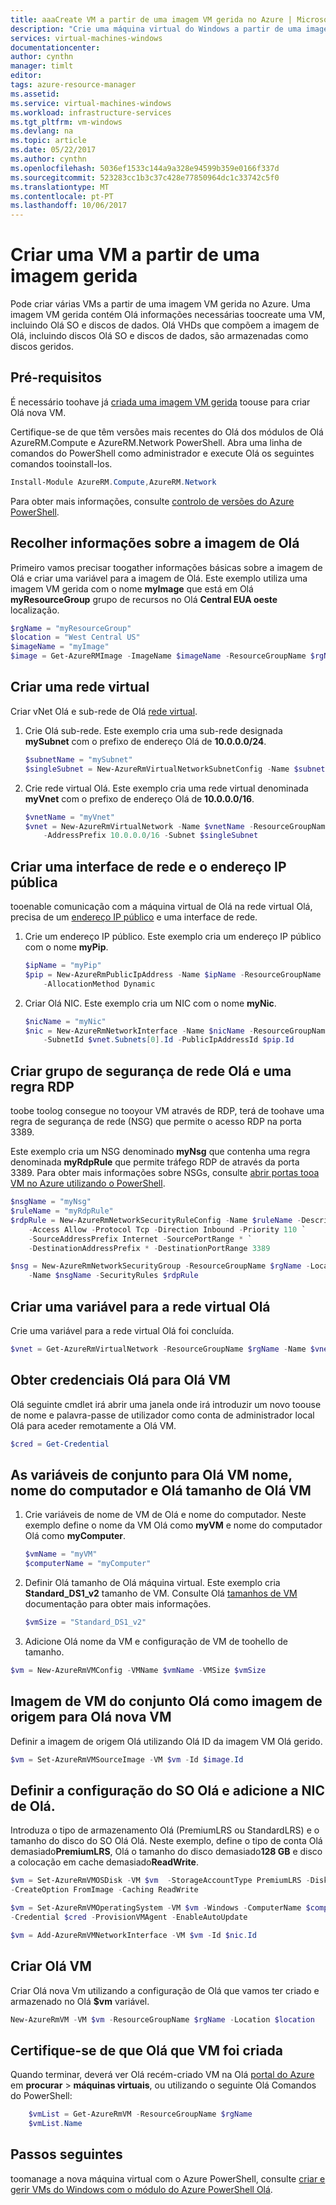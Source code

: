 ```yaml
---
title: aaaCreate VM a partir de uma imagem VM gerida no Azure | Microsoft Docs
description: "Crie uma máquina virtual do Windows a partir de uma imagem VM gerida generalizada com o Azure PowerShell, no modelo de implementação do Resource Manager Olá."
services: virtual-machines-windows
documentationcenter: 
author: cynthn
manager: timlt
editor: 
tags: azure-resource-manager
ms.assetid: 
ms.service: virtual-machines-windows
ms.workload: infrastructure-services
ms.tgt_pltfrm: vm-windows
ms.devlang: na
ms.topic: article
ms.date: 05/22/2017
ms.author: cynthn
ms.openlocfilehash: 5036ef1533c144a9a328e94599b359e0166f337d
ms.sourcegitcommit: 523283cc1b3c37c428e77850964dc1c33742c5f0
ms.translationtype: MT
ms.contentlocale: pt-PT
ms.lasthandoff: 10/06/2017
---
```

# <a name="create-a-vm-from-a-managed-image"></a>Criar uma VM a partir de uma imagem gerida

Pode criar várias VMs a partir de uma imagem VM gerida no Azure. Uma imagem VM gerida contém Olá informações necessárias toocreate uma VM, incluindo Olá SO e discos de dados. Olá VHDs que compõem a imagem de Olá, incluindo discos Olá SO e discos de dados, são armazenadas como discos geridos. 


## <a name="prerequisites"></a>Pré-requisitos

É necessário toohave já [criada uma imagem VM gerida](capture-image-resource.md) toouse para criar Olá nova VM. 

Certifique-se de que têm versões mais recentes do Olá dos módulos de Olá AzureRM.Compute e AzureRM.Network PowerShell. Abra uma linha de comandos do PowerShell como administrador e execute Olá os seguintes comandos tooinstall-los.

```powershell
Install-Module AzureRM.Compute,AzureRM.Network
```
Para obter mais informações, consulte [controlo de versões do Azure PowerShell](/powershell/azure/overview).



## <a name="collect-information-about-hello-image"></a>Recolher informações sobre a imagem de Olá

Primeiro vamos precisar toogather informações básicas sobre a imagem de Olá e criar uma variável para a imagem de Olá. Este exemplo utiliza uma imagem VM gerida com o nome **myImage** que está em Olá **myResourceGroup** grupo de recursos no Olá **Central EUA oeste** localização. 

```powershell
$rgName = "myResourceGroup"
$location = "West Central US"
$imageName = "myImage"
$image = Get-AzureRMImage -ImageName $imageName -ResourceGroupName $rgName
```

## <a name="create-a-virtual-network"></a>Criar uma rede virtual
Criar vNet Olá e sub-rede de Olá [rede virtual](../../virtual-network/virtual-networks-overview.md).

1. Crie Olá sub-rede. Este exemplo cria uma sub-rede designada **mySubnet** com o prefixo de endereço Olá de **10.0.0.0/24**.  
   
    ```powershell
    $subnetName = "mySubnet"
    $singleSubnet = New-AzureRmVirtualNetworkSubnetConfig -Name $subnetName -AddressPrefix 10.0.0.0/24
    ```
2. Crie rede virtual Olá. Este exemplo cria uma rede virtual denominada **myVnet** com o prefixo de endereço Olá de **10.0.0.0/16**.  
   
    ```powershell
    $vnetName = "myVnet"
    $vnet = New-AzureRmVirtualNetwork -Name $vnetName -ResourceGroupName $rgName -Location $location `
        -AddressPrefix 10.0.0.0/16 -Subnet $singleSubnet
    ```    

## <a name="create-a-public-ip-address-and-network-interface"></a>Criar uma interface de rede e o endereço IP pública

tooenable comunicação com a máquina virtual de Olá na rede virtual Olá, precisa de um [endereço IP público](../../virtual-network/virtual-network-ip-addresses-overview-arm.md) e uma interface de rede.

1. Crie um endereço IP público. Este exemplo cria um endereço IP público com o nome **myPip**. 
   
    ```powershell
    $ipName = "myPip"
    $pip = New-AzureRmPublicIpAddress -Name $ipName -ResourceGroupName $rgName -Location $location `
        -AllocationMethod Dynamic
    ```       
2. Criar Olá NIC. Este exemplo cria um NIC com o nome **myNic**. 
   
    ```powershell
    $nicName = "myNic"
    $nic = New-AzureRmNetworkInterface -Name $nicName -ResourceGroupName $rgName -Location $location `
        -SubnetId $vnet.Subnets[0].Id -PublicIpAddressId $pip.Id
    ```

## <a name="create-hello-network-security-group-and-an-rdp-rule"></a>Criar grupo de segurança de rede Olá e uma regra RDP

toobe toolog consegue no tooyour VM através de RDP, terá de toohave uma regra de segurança de rede (NSG) que permite o acesso RDP na porta 3389. 

Este exemplo cria um NSG denominado **myNsg** que contenha uma regra denominada **myRdpRule** que permite tráfego RDP de através da porta 3389. Para obter mais informações sobre NSGs, consulte [abrir portas tooa VM no Azure utilizando o PowerShell](nsg-quickstart-powershell.md?toc=%2fazure%2fvirtual-machines%2fwindows%2ftoc.json).

```powershell
$nsgName = "myNsg"
$ruleName = "myRdpRule"
$rdpRule = New-AzureRmNetworkSecurityRuleConfig -Name $ruleName -Description "Allow RDP" `
    -Access Allow -Protocol Tcp -Direction Inbound -Priority 110 `
    -SourceAddressPrefix Internet -SourcePortRange * `
    -DestinationAddressPrefix * -DestinationPortRange 3389

$nsg = New-AzureRmNetworkSecurityGroup -ResourceGroupName $rgName -Location $location `
    -Name $nsgName -SecurityRules $rdpRule
```


## <a name="create-a-variable-for-hello-virtual-network"></a>Criar uma variável para a rede virtual Olá

Crie uma variável para a rede virtual Olá foi concluída. 

```powershell
$vnet = Get-AzureRmVirtualNetwork -ResourceGroupName $rgName -Name $vnetName

```

## <a name="get-hello-credentials-for-hello-vm"></a>Obter credenciais Olá para Olá VM

Olá seguinte cmdlet irá abrir uma janela onde irá introduzir um novo toouse de nome e palavra-passe de utilizador como conta de administrador local Olá para aceder remotamente a Olá VM. 

```powershell
$cred = Get-Credential
```

## <a name="set-variables-for-hello-vm-name-computer-name-and-hello-size-of-hello-vm"></a>As variáveis de conjunto para Olá VM nome, nome do computador e Olá tamanho de Olá VM

1. Crie variáveis de nome de VM de Olá e nome do computador. Neste exemplo define o nome da VM Olá como **myVM** e nome do computador Olá como **myComputer**.

    ```powershell
    $vmName = "myVM"
    $computerName = "myComputer"
    ```
2. Definir Olá tamanho de Olá máquina virtual. Este exemplo cria **Standard_DS1_v2** tamanho de VM. Consulte Olá [tamanhos de VM](https://azure.microsoft.com/documentation/articles/virtual-machines-windows-sizes/) documentação para obter mais informações.

    ```powershell
    $vmSize = "Standard_DS1_v2"
    ```

3. Adicione Olá nome da VM e configuração de VM de toohello de tamanho.

```powershell
$vm = New-AzureRmVMConfig -VMName $vmName -VMSize $vmSize
```

## <a name="set-hello-vm-image-as-source-image-for-hello-new-vm"></a>Imagem de VM do conjunto Olá como imagem de origem para Olá nova VM

Definir a imagem de origem Olá utilizando Olá ID da imagem VM Olá gerido.

```powershell
$vm = Set-AzureRmVMSourceImage -VM $vm -Id $image.Id
```

## <a name="set-hello-os-configuration-and-add-hello-nic"></a>Definir a configuração do SO Olá e adicione a NIC de Olá.

Introduza o tipo de armazenamento Olá (PremiumLRS ou StandardLRS) e o tamanho do disco do SO Olá Olá. Neste exemplo, define o tipo de conta Olá demasiado**PremiumLRS**, Olá o tamanho do disco demasiado**128 GB** e disco a colocação em cache demasiado**ReadWrite**.

```powershell
$vm = Set-AzureRmVMOSDisk -VM $vm  -StorageAccountType PremiumLRS -DiskSizeInGB 128 `
-CreateOption FromImage -Caching ReadWrite

$vm = Set-AzureRmVMOperatingSystem -VM $vm -Windows -ComputerName $computerName `
-Credential $cred -ProvisionVMAgent -EnableAutoUpdate

$vm = Add-AzureRmVMNetworkInterface -VM $vm -Id $nic.Id
```

## <a name="create-hello-vm"></a>Criar Olá VM

Criar Olá nova Vm utilizando a configuração de Olá que vamos ter criado e armazenado no Olá **$vm** variável.

```powershell
New-AzureRmVM -VM $vm -ResourceGroupName $rgName -Location $location
```

## <a name="verify-that-hello-vm-was-created"></a>Certifique-se de que Olá que VM foi criada
Quando terminar, deverá ver Olá recém-criado VM na Olá [portal do Azure](https://portal.azure.com) em **procurar** > **máquinas virtuais**, ou utilizando o seguinte Olá Comandos do PowerShell:

```powershell
    $vmList = Get-AzureRmVM -ResourceGroupName $rgName
    $vmList.Name
```

## <a name="next-steps"></a>Passos seguintes
toomanage a nova máquina virtual com o Azure PowerShell, consulte [criar e gerir VMs do Windows com o módulo do Azure PowerShell Olá](tutorial-manage-vm.md?toc=%2fazure%2fvirtual-machines%2fwindows%2ftoc.json).

